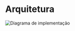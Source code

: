 # Arquitetura


![Diagrama de implementação](https://github.com/ppads-2024s1-g1/LendOps/assets/103859160/cf66c8af-48cb-4d13-9373-0b103aa56f7a)


